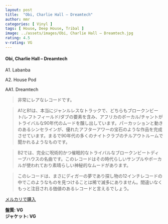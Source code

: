 ```yaml
---
layout: post
title:  "Obi, Charlie Hall – Dreamtech"
author: mmr
categories: [ Vinyl ]
tags: [ House, Deep House, Tribal ]
image: ../assets/images/Obi, Charlie Hall – Dreamtech.jpg
rating: 4.5
v-rating: VG
---
```


#### Obi, Charlie Hall – Dreamtech

A1. Labanba

A2. House Pod

AA1. Dreamtech


> 非常にレアなレコードです。

> A1とB1は、本当にジャンルレスなトラックで、どちらもブロークンビート/レフトフィールド/ダブの要素を含み、アフリカのボーカル/チャントがトライバルな90年代のムードを醸し出しています。パーカッションと動きのあるシンセラインが、優れたアフターアワーの宝石のような作品を完成させています。まるで90年代の多くのナイトクラブのチルアウトルームで聞かれるようなものです。

> B2では、完全に呪術的かつ催眠的なトライバルなブロークンビートディープハウスの名曲です。このレコードはその時代らしいサンプルやボーカルが使われており素晴らしい神秘的なムードがあります。

> このレコードは、まさにディガーの夢であり探し物の12インチレコードの中でこのようなものを見つけることは稀で滅多にありません。間違いなくもっと注目される価値のあるレコードと言えるでしょう。


[メルカリで購入](https://jp.mercari.com/item/m49518581240)


<div class="mt-4 mb-4 d-flex align-items-center">
<strong class="mr-1">盤質: VG</strong>
</div>
<div class="mt-4 mb-4 d-flex align-items-center">
<strong class="mr-1">ジャケット: VG</strong>
</div>
